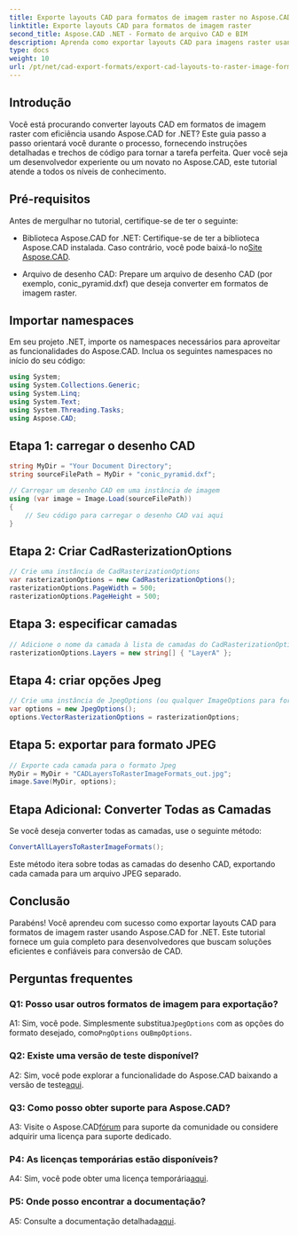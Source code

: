 ```yaml
---
title: Exporte layouts CAD para formatos de imagem raster no Aspose.CAD for .NET
linktitle: Exporte layouts CAD para formatos de imagem raster
second_title: Aspose.CAD .NET - Formato de arquivo CAD e BIM
description: Aprenda como exportar layouts CAD para imagens raster usando Aspose.CAD for .NET. Siga nosso guia passo a passo para uma conversão perfeita.
type: docs
weight: 10
url: /pt/net/cad-export-formats/export-cad-layouts-to-raster-image-formats/
---
```

## Introdução

Você está procurando converter layouts CAD em formatos de imagem raster com eficiência usando Aspose.CAD for .NET? Este guia passo a passo orientará você durante o processo, fornecendo instruções detalhadas e trechos de código para tornar a tarefa perfeita. Quer você seja um desenvolvedor experiente ou um novato no Aspose.CAD, este tutorial atende a todos os níveis de conhecimento.

## Pré-requisitos

Antes de mergulhar no tutorial, certifique-se de ter o seguinte:

- Biblioteca Aspose.CAD for .NET: Certifique-se de ter a biblioteca Aspose.CAD instalada. Caso contrário, você pode baixá-lo no[Site Aspose.CAD](https://releases.aspose.com/cad/net/).

- Arquivo de desenho CAD: Prepare um arquivo de desenho CAD (por exemplo, conic_pyramid.dxf) que deseja converter em formatos de imagem raster.

## Importar namespaces

Em seu projeto .NET, importe os namespaces necessários para aproveitar as funcionalidades do Aspose.CAD. Inclua os seguintes namespaces no início do seu código:

```csharp
using System;
using System.Collections.Generic;
using System.Linq;
using System.Text;
using System.Threading.Tasks;
using Aspose.CAD;
```

## Etapa 1: carregar o desenho CAD

```csharp
string MyDir = "Your Document Directory";
string sourceFilePath = MyDir + "conic_pyramid.dxf";

// Carregar um desenho CAD em uma instância de imagem
using (var image = Image.Load(sourceFilePath))
{
    // Seu código para carregar o desenho CAD vai aqui
}
```

## Etapa 2: Criar CadRasterizationOptions

```csharp
// Crie uma instância de CadRasterizationOptions
var rasterizationOptions = new CadRasterizationOptions();
rasterizationOptions.PageWidth = 500;
rasterizationOptions.PageHeight = 500;
```

## Etapa 3: especificar camadas

```csharp
// Adicione o nome da camada à lista de camadas do CadRasterizationOptions
rasterizationOptions.Layers = new string[] { "LayerA" };
```

## Etapa 4: criar opções Jpeg

```csharp
// Crie uma instância de JpegOptions (ou qualquer ImageOptions para formatos raster)
var options = new JpegOptions();
options.VectorRasterizationOptions = rasterizationOptions;
```

## Etapa 5: exportar para formato JPEG

```csharp
// Exporte cada camada para o formato Jpeg
MyDir = MyDir + "CADLayersToRasterImageFormats_out.jpg";
image.Save(MyDir, options);
```

## Etapa Adicional: Converter Todas as Camadas

Se você deseja converter todas as camadas, use o seguinte método:

```csharp
ConvertAllLayersToRasterImageFormats();
```

Este método itera sobre todas as camadas do desenho CAD, exportando cada camada para um arquivo JPEG separado.

## Conclusão

Parabéns! Você aprendeu com sucesso como exportar layouts CAD para formatos de imagem raster usando Aspose.CAD for .NET. Este tutorial fornece um guia completo para desenvolvedores que buscam soluções eficientes e confiáveis para conversão de CAD.

## Perguntas frequentes

### Q1: Posso usar outros formatos de imagem para exportação?

 A1: Sim, você pode. Simplesmente substitua`JpegOptions` com as opções do formato desejado, como`PngOptions` ou`BmpOptions`.

### Q2: Existe uma versão de teste disponível?

 A2: Sim, você pode explorar a funcionalidade do Aspose.CAD baixando a versão de teste[aqui](https://releases.aspose.com/).

### Q3: Como posso obter suporte para Aspose.CAD?

 A3: Visite o Aspose.CAD[fórum](https://forum.aspose.com/c/cad/19) para suporte da comunidade ou considere adquirir uma licença para suporte dedicado.

### P4: As licenças temporárias estão disponíveis?

 A4: Sim, você pode obter uma licença temporária[aqui](https://purchase.aspose.com/temporary-license/).

### P5: Onde posso encontrar a documentação?

 A5: Consulte a documentação detalhada[aqui](https://reference.aspose.com/cad/net/).